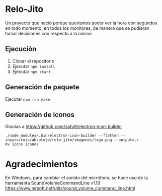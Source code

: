 # Relo-Jito

Un proyecto que nació porque queríamos poder ver la hora con segundos en todo
momento, en todos los monitores, de manera que se pudieran tomar decisiones con
respecto a la misma

## Ejecución

1. Clonar el repositorio
2. Ejecutar `npm install`
3. Ejecutar `npm start`

## Generación de paquete

Ejecutar `npm run make`

## Generación de iconos

Gracias a https://github.com/safu9/electron-icon-builder

```console
./node_modules/.bin/electron-icon-builder --flatten --input=/ruta/absoluta/relo-jito/imagenes/logo.png --output=./
mv icons iconos
```

# Agradecimientos

En Windows, para cambiar el sonido del micrófono, se hace uso de la herramienta
SoundVolumeCommandLine v1.10
https://www.nirsoft.net/utils/sound_volume_command_line.html
